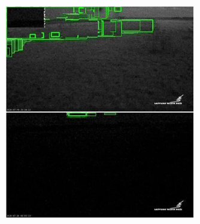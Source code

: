 ![20200719-221934-224939](in/20200719/20200719-221934-224939_0_.jpg)
![20200719-224944-231949](in/20200719/20200719-224944-231949_0_.jpg)
